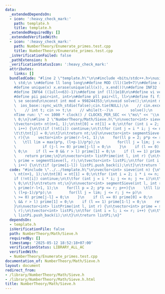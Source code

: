 ```yaml
---
data:
  _extendedDependsOn:
  - icon: ':heavy_check_mark:'
    path: template.h
    title: template.h
  _extendedRequiredBy: []
  _extendedVerifiedWith:
  - icon: ':heavy_check_mark:'
    path: NumberTheory/Enumerate_primes.test.cpp
    title: NumberTheory/Enumerate_primes.test.cpp
  _isVerificationFailed: false
  _pathExtension: h
  _verificationStatusIcon: ':heavy_check_mark:'
  attributes:
    links: []
  bundledCode: "#line 2 \"template.h\"\n\n#include <bits/stdc++.h>\nusing namespace\
    \ std;\n \n#define ll long long\n#define MOD (ll)(1e9+7)\n#define all(x) (x).begin(),(x).end()\n\
    #define unique(x) x.erase(unique(all(x)), x.end())\n#define INF32 ((1ull<<31)-1)\n\
    #define INF64 ((1ull<<63)-1)\n#define inf (ll)1e18\n\n#define vi vector<int>\n\
    #define pii pair<int, int>\n#define pll pair<ll, ll>\n#define fi first\n#define\
    \ se second\n\nconst int mod = 998244353;\n\nvoid solve();\n\nint main(){\n  \
    \  ios_base::sync_with_stdio(false);cin.tie(NULL);\n    // cin.exceptions(cin.failbit);\n\
    \    // int t; cin >> t;\n    // while(t--)\n        solve();\n    cerr << \"\\\
    nTime run: \" << 1000 * clock() / CLOCKS_PER_SEC << \"ms\" << '\\n';\n    return\
    \ 0;\n}\n#line 2 \"NumberTheory/Math/Sieve.h\"\n\nvector<int> sieve(int n) {\n\
    \tvector<int> nt(n+1, 1);\n\tnt[0] = nt[1] = 0;\n\tfor (int i = 2; i * i <= n;\
    \ i++) {\n\t\tif (!nt[i]) continue;\n\t\tfor (int j = i * i; j <= n; j += i)\n\
    \t\t\tnt[j] = 0;\n\t}\n\treturn nt;\n}\n\nvector<int> segmentSieve(int l, int\
    \ r){\n    vector<int> prime(r-l+1, 1);\n    for(ll p = 2; p*p <= r; p++){\n \
    \   \tll lim = max(p*p, (l+p-1)/p*p);\n        for(ll j = lim; j <= r; j += p)\n\
    \            if (j-l >= 0) prime[j-l] = 0;\n    }\n    if (l == 0) prime[0] =\
    \ 0;\n    if (l == 0 && r > l) prime[1] = 0;\n    if (l == 1) prime[1-l] = 0;\n\
    \    return prime;\n}\n\nvector<int> listPrime(int l, int r) {\n\tvector<int>\
    \ prime = segmentSieve(l, r);\n\tvector<int> listPi;\n\tfor (int i = l; i <= r;\
    \ i++) {\n\t\tif (prime[i-l]) listPi.push_back(i);\n\t}\n\treturn listPi;\n}\n"
  code: "#include \"../../template.h\"\n\nvector<int> sieve(int n) {\n\tvector<int>\
    \ nt(n+1, 1);\n\tnt[0] = nt[1] = 0;\n\tfor (int i = 2; i * i <= n; i++) {\n\t\t\
    if (!nt[i]) continue;\n\t\tfor (int j = i * i; j <= n; j += i)\n\t\t\tnt[j] =\
    \ 0;\n\t}\n\treturn nt;\n}\n\nvector<int> segmentSieve(int l, int r){\n    vector<int>\
    \ prime(r-l+1, 1);\n    for(ll p = 2; p*p <= r; p++){\n    \tll lim = max(p*p,\
    \ (l+p-1)/p*p);\n        for(ll j = lim; j <= r; j += p)\n            if (j-l\
    \ >= 0) prime[j-l] = 0;\n    }\n    if (l == 0) prime[0] = 0;\n    if (l == 0\
    \ && r > l) prime[1] = 0;\n    if (l == 1) prime[1-l] = 0;\n    return prime;\n\
    }\n\nvector<int> listPrime(int l, int r) {\n\tvector<int> prime = segmentSieve(l,\
    \ r);\n\tvector<int> listPi;\n\tfor (int i = l; i <= r; i++) {\n\t\tif (prime[i-l])\
    \ listPi.push_back(i);\n\t}\n\treturn listPi;\n}"
  dependsOn:
  - template.h
  isVerificationFile: false
  path: NumberTheory/Math/Sieve.h
  requiredBy: []
  timestamp: '2025-05-12 18:52:18+07:00'
  verificationStatus: LIBRARY_ALL_AC
  verifiedWith:
  - NumberTheory/Enumerate_primes.test.cpp
documentation_of: NumberTheory/Math/Sieve.h
layout: document
redirect_from:
- /library/NumberTheory/Math/Sieve.h
- /library/NumberTheory/Math/Sieve.h.html
title: NumberTheory/Math/Sieve.h
---
```

